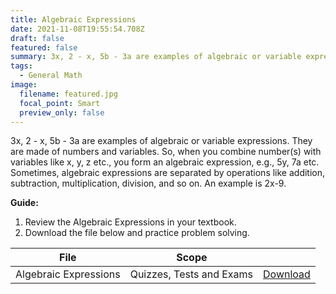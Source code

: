 ```yaml
---
title: Algebraic Expressions
date: 2021-11-08T19:55:54.708Z
draft: false
featured: false
summary: 3x, 2 - x, 5b - 3a are examples of algebraic or variable expressions.
tags:
  - General Math
image:
  filename: featured.jpg
  focal_point: Smart
  preview_only: false
---
```


3x, 2 - x, 5b - 3a are examples of algebraic or variable expressions. They are made of numbers and variables. So, when you combine number(s) with variables like x, y, z etc., you form an algebraic expression, e.g., 5y, 7a etc. Sometimes, algebraic expressions are separated by operations like addition, subtraction, multiplication, division, and so on. An example is 2x-9. 

**Guide:**
1. Review the Algebraic Expressions in your textbook.
2. Download the file below and practice problem solving.


| File                       |  Scope                       |             |
| -------------------------- |------------------------------| ----------- |
| Algebraic Expressions      |  Quizzes, Tests and Exams    | [Download](https://drive.google.com/uc?export=download&id=1K3ESwtUUG3Z5SpKTBVIMAzvb9R2LzVc6)       |


